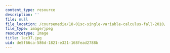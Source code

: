 ```yaml
---
content_type: resource
description: ''
file: null
file_location: /coursemedia/18-01sc-single-variable-calculus-fall-2010/de5f66ca586d1821e321168fead2788b_lec37.jpg
file_type: image/jpeg
resourcetype: Image
title: lec37.jpg
uid: de5f66ca-586d-1821-e321-168fead2788b
---
```


